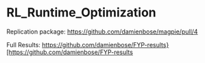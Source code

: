# RL_Runtime_Optimization

Replication package: https://github.com/damienbose/magpie/pull/4

Full Results: https://github.com/damienbose/FYP-results}[https://github.com/damienbose/FYP-results
